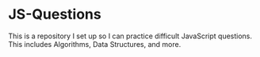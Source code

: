 # JS-Questions
This is a repository I set up so I can practice difficult JavaScript questions. This includes Algorithms, Data Structures, and more. 
